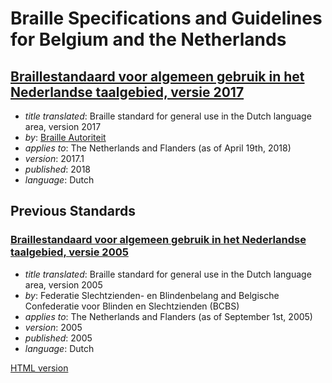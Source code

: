 # Braille Specifications and Guidelines for Belgium and the Netherlands

## [Braillestandaard voor algemeen gebruik in het Nederlandse taalgebied, versie 2017](http://braille-autoriteit.org/algemeen-gebruik/versie-2017-van-zespunts-standaard/)

- _title translated_: Braille standard for general use in the Dutch
  language area, version 2017
- _by_: [Braille Autoriteit](http://braille-autoriteit.org/)
- _applies to_: The Netherlands and Flanders (as of April 19th, 2018)
- _version_: 2017.1
- _published_: 2018
- _language_: Dutch

## Previous Standards

### [Braillestandaard voor algemeen gebruik in het Nederlandse taalgebied, versie 2005](Eindtekst-zonder-voorblad-dec-2005.doc)

- _title translated_: Braille standard for general use in the Dutch
  language area, version 2005
- _by_: Federatie Slechtzienden- en Blindenbelang and
  Belgische Confederatie voor Blinden en Slechtzienden (BCBS)
- _applies to_: The Netherlands and Flanders (as of September 1st, 2005)
- _version_: 2005
- _published_: 2005
- _language_: Dutch

[HTML version](http://braille-autoriteit.org/algemeen-gebruik/versie-2017-van-zespunts-standaard)
